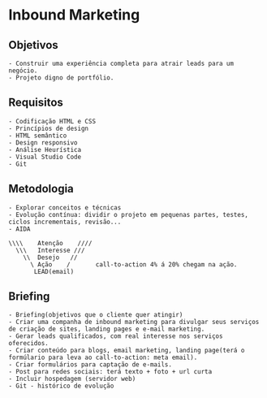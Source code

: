 # Inbound Marketing

## Objetivos
    - Construir uma experiência completa para atrair leads para um negócio.
    - Projeto digno de portfólio.

## Requisitos
    - Codificação HTML e CSS
    - Princípios de design
    - HTML semântico
    - Design responsivo
    - Análise Heurística
    - Visual Studio Code
    - Git

## Metodologia
    - Explorar conceitos e técnicas
    - Evolução contínua: dividir o projeto em pequenas partes, testes, ciclos incrementais, revisão...
    - AIDA

    \\\\    Atenção    ////
      \\\   Interesse ///
        \\  Desejo   //
          \ Ação    /       call-to-action 4% á 20% chegam na ação.
           LEAD(email)

## Briefing
    - Briefing(objetivos que o cliente quer atingir)
    - Criar uma companha de inbound marketing para divulgar seus serviços de criação de sites, landing pages e e-mail marketing.
    - Gerar leads qualificados, com real interesse nos serviços oferecidos.
    - Criar conteúdo para blogs, email marketing, landing page(terá o formúlario para leva ao call-to-action: meta email).
    - Criar formulários para captação de e-mails.
    - Post para redes sociais: terá texto + foto + url curta
    - Incluir hospedagem (servidor web)
    - Git - histórico de evolução

